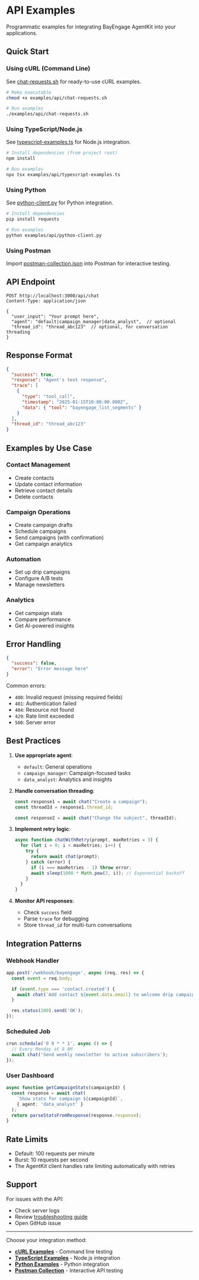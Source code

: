 # API Examples

Programmatic examples for integrating BayEngage AgentKit into your applications.

## Quick Start

### Using cURL (Command Line)

See [chat-requests.sh](./chat-requests.sh) for ready-to-use cURL examples.

```bash
# Make executable
chmod +x examples/api/chat-requests.sh

# Run examples
./examples/api/chat-requests.sh
```

### Using TypeScript/Node.js

See [typescript-examples.ts](./typescript-examples.ts) for Node.js integration.

```bash
# Install dependencies (from project root)
npm install

# Run examples
npx tsx examples/api/typescript-examples.ts
```

### Using Python

See [python-client.py](./python-client.py) for Python integration.

```bash
# Install dependencies
pip install requests

# Run examples
python examples/api/python-client.py
```

### Using Postman

Import [postman-collection.json](./postman-collection.json) into Postman for interactive testing.

## API Endpoint

```
POST http://localhost:3000/api/chat
Content-Type: application/json

{
  "user_input": "Your prompt here",
  "agent": "default|campaign_manager|data_analyst",  // optional
  "thread_id": "thread_abc123"  // optional, for conversation threading
}
```

## Response Format

```json
{
  "success": true,
  "response": "Agent's text response",
  "trace": [
    {
      "type": "tool_call",
      "timestamp": "2025-01-15T10:00:00.000Z",
      "data": { "tool": "bayengage_list_segments" }
    }
  ],
  "thread_id": "thread_abc123"
}
```

## Examples by Use Case

### Contact Management
- Create contacts
- Update contact information
- Retrieve contact details
- Delete contacts

### Campaign Operations
- Create campaign drafts
- Schedule campaigns
- Send campaigns (with confirmation)
- Get campaign analytics

### Automation
- Set up drip campaigns
- Configure A/B tests
- Manage newsletters

### Analytics
- Get campaign stats
- Compare performance
- Get AI-powered insights

## Error Handling

```json
{
  "success": false,
  "error": "Error message here"
}
```

Common errors:
- `400`: Invalid request (missing required fields)
- `401`: Authentication failed
- `404`: Resource not found
- `429`: Rate limit exceeded
- `500`: Server error

## Best Practices

1. **Use appropriate agent**:
   - `default`: General operations
   - `campaign_manager`: Campaign-focused tasks
   - `data_analyst`: Analytics and insights

2. **Handle conversation threading**:
   ```javascript
   const response1 = await chat("Create a campaign");
   const threadId = response1.thread_id;

   const response2 = await chat("Change the subject", threadId);
   ```

3. **Implement retry logic**:
   ```javascript
   async function chatWithRetry(prompt, maxRetries = 3) {
     for (let i = 0; i < maxRetries; i++) {
       try {
         return await chat(prompt);
       } catch (error) {
         if (i === maxRetries - 1) throw error;
         await sleep(1000 * Math.pow(2, i)); // Exponential backoff
       }
     }
   }
   ```

4. **Monitor API responses**:
   - Check `success` field
   - Parse `trace` for debugging
   - Store `thread_id` for multi-turn conversations

## Integration Patterns

### Webhook Handler
```typescript
app.post('/webhook/bayengage', async (req, res) => {
  const event = req.body;

  if (event.type === 'contact.created') {
    await chat(`Add contact ${event.data.email} to welcome drip campaign`);
  }

  res.status(200).send('OK');
});
```

### Scheduled Job
```typescript
cron.schedule('0 9 * * 1', async () => {
  // Every Monday at 9 AM
  await chat('Send weekly newsletter to active subscribers');
});
```

### User Dashboard
```typescript
async function getCampaignStats(campaignId) {
  const response = await chat(
    `Show stats for campaign ${campaignId}`,
    { agent: 'data_analyst' }
  );
  return parseStatsFromResponse(response.response);
}
```

## Rate Limits

- Default: 100 requests per minute
- Burst: 10 requests per second
- The AgentKit client handles rate limiting automatically with retries

## Support

For issues with the API:
- Check server logs
- Review [troubleshooting guide](../../README.md#troubleshooting)
- Open GitHub issue

---

Choose your integration method:
- **[cURL Examples](./chat-requests.sh)** - Command line testing
- **[TypeScript Examples](./typescript-examples.ts)** - Node.js integration
- **[Python Examples](./python-client.py)** - Python integration
- **[Postman Collection](./postman-collection.json)** - Interactive API testing
